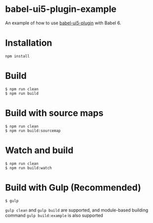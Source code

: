 # babel-ui5-plugin-example
An example of how to use [babel-ui5-plugin](https://github.com/MagicCube/babel-plugin-ui5) with Babel 6.

# Installation
```
npm install
```

# Build
```
$ npm run clean
$ npm run build
```

# Build with source maps
```
$ npm run clean
$ npm run build:sourcemap
```

# Watch and build
```
$ npm run clean
$ npm run build:watch
```

# Build with Gulp (Recommended)
```
$ gulp
```
`gulp clean` and `gulp build` are supported, and module-based building command `gulp build:example` is also supported
